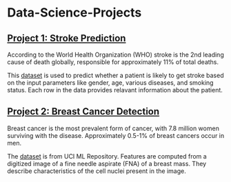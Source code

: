 # Data-Science-Projects

## [Project 1: Stroke Prediction](https://github.com/clairevania/Data-Science-Projects/blob/main/stroke.ipynb)
According to the World Health Organization (WHO) stroke is the 2nd leading cause of death globally, responsible for approximately 11% of total deaths.

This [dataset](https://www.kaggle.com/datasets/fedesoriano/stroke-prediction-dataset) is used to predict whether a patient is likely to get stroke based on the input parameters like gender, age, various diseases, and smoking status. Each row in the data provides relavant information about the patient.


## [Project 2: Breast Cancer Detection](https://github.com/clairevania/Data-Science-Projects/blob/main/Breast%20Cancer%20Detection.ipynb)
Breast cancer is the most prevalent form of cancer, with 7.8 million women surviving with the disease. Approximately 0.5-1% of breast cancers occur in men.

The [dataset](https://archive.ics.uci.edu/ml/datasets/Breast+Cancer+Wisconsin+%28Diagnostic%29) is from UCI ML Repository. Features are computed from a digitized image of a fine needle aspirate (FNA) of a breast mass. They describe characteristics of the cell nuclei present in the image. 
